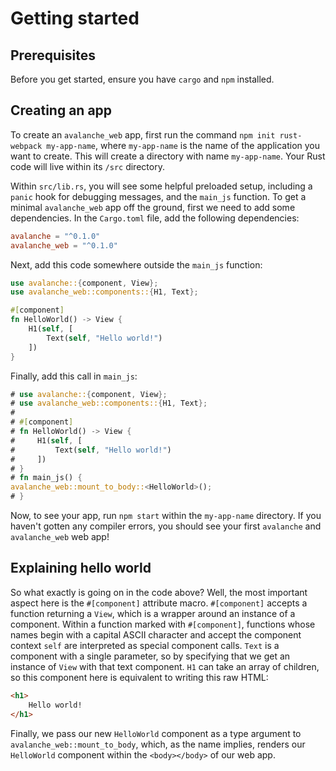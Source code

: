 # Getting started

## Prerequisites

Before you get started, ensure you have `cargo` and `npm` installed.

## Creating an app

To create an `avalanche_web` app, first run the command `npm init rust-webpack my-app-name`, where `my-app-name` is the name
of the application you want to create. This will create a directory with name `my-app-name`. Your Rust code will live within its `/src` directory.

Within `src/lib.rs`, you will see some helpful preloaded setup, including a `panic` hook for debugging messages, and the `main_js` function. To get a minimal `avalanche_web` app off the ground, first we need to add some dependencies. In the `Cargo.toml` file, add the following dependencies:

```toml
avalanche = "^0.1.0"
avalanche_web = "^0.1.0"
```

Next, add this code somewhere outside the `main_js` function:

```rust
use avalanche::{component, View};
use avalanche_web::components::{H1, Text};

#[component]
fn HelloWorld() -> View {
    H1(self, [
        Text(self, "Hello world!")
    ])
}
```

Finally, add this call in `main_js`:
```rust
# use avalanche::{component, View};
# use avalanche_web::components::{H1, Text};
# 
# #[component]
# fn HelloWorld() -> View {
#     H1(self, [
#         Text(self, "Hello world!")
#     ])
# }
# fn main_js() {
avalanche_web::mount_to_body::<HelloWorld>();
# }
```

Now, to see your app, run `npm start` within the `my-app-name` directory. If you haven't gotten any compiler errors,
you should see your first `avalanche` and `avalanche_web` web app!

## Explaining hello world

So what exactly is going on in the code above? Well, the most important aspect here is the `#[component]` attribute macro. 
`#[component]` accepts a function returning a `View`, which is a wrapper around an instance of a component. 
Within a function marked with `#[component]`, functions whose names begin with a capital ASCII character
and accept the component context `self` are interpreted as special component calls. 
`Text` is a component with a single parameter, so by specifying that we get an instance 
of `View` with that text component. `H1` can take an array of children, so this component here is equivalent to writing
this raw HTML:
```html
<h1>
    Hello world!
</h1>
```

Finally, we pass our new `HelloWorld` component as a type argument to `avalanche_web::mount_to_body`, which, as the name implies, 
renders our `HelloWorld` component within the `<body></body>` of our web app.